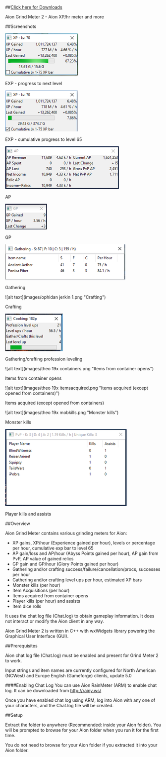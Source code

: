 ##[Click here for Downloads](https://github.com/maxperiod/aiongrindmeter2/releases)

Aion Grind Meter 2 - Aion XP/hr meter and more

##Screenshots

![alt text](images/expexample1.png "EXP - progress to next level")

EXP - progress to next level


![alt text](images/expexample2.png "EXP - cumulative progress to level 65")

EXP - cumulative progress to level 65


![alt text](images/apexample.png "AP")

AP


![alt text](images/gpexample.png "GP")

GP


![alt text](images/gatheringexample49.png "Gathering")

Gathering


![alt text](images/ophidan jerkin 1.png "Crafting")

Crafting


![alt text](images/proflevelingexample.png "Gathering/crafting profession leveling")

Gathering/crafting profession leveling


![alt text](images/theo 19x containers.png "Items from container opens")

Items from container opens


![alt text](images/theo 19x itemsacquired.png "Items acquired (except opened from containers)")

Items acquired (except opened from containers)


![alt text](images/theo 19x mobkills.png "Monster kills")

Monster kills

![alt text](images/pvpexample.png "Player kills and assists")

Player kills and assists

##Overview

Aion Grind Meter contains various grinding meters for Aion: 
* XP gains, XP/hour (Experience gained per hour), levels or percentage per hour, cumulative exp bar to level 65  
* AP gain/loss and AP/hour (Abyss Points gained per hour), AP gain from PvP, AP value of gained relics
* GP gain and GP/hour (Glory Points gained per hour)
* Gathering and/or crafting success/failure/cancellation/procs, successes per hour
* Gathering and/or crafting level ups per hour, estimated XP bars
* Monster kills (per hour)
* Item Acquisitions (per hour)
* Items acquired from container opens
* Player kills (per hour) and assists
* Item dice rolls

It uses the chat log file (Chat.log) to obtain gameplay information. It does not interact or modify the Aion client in any way.

Aion Grind Meter 2 is written in C++ with wxWidgets library powering the Graphical User Interface (GUI).



##Prerequisites

Aion chat log file (Chat.log) must be enabled and present for Grind Meter 2 to work.

Input strings and item names are currently configured for North American (NCWest) and Europe English (Gameforge) clients, update 5.0

####Enabling Chat Log
You can use Aion RainMeter (ARM) to enable chat log. 
It can be downloaded from http://rainy.ws/

Once you have enabled chat log using ARM, log into Aion with any one of your characters, and the Chat.log file will be created.



##Setup

Extract the folder to anywhere (Recommended: inside your Aion folder). 
You will be prompted to browse for your Aion folder when you run it for the first time.

You do not need to browse for your Aion folder if you extracted it into your Aion folder.
